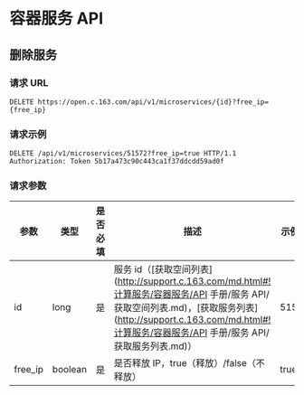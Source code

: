 # 容器服务 API

## 删除服务


### 请求 URL

`DELETE https://open.c.163.com/api/v1/microservices/{id}?free_ip={free_ip}`

### 请求示例

```http
DELETE /api/v1/microservices/51572?free_ip=true HTTP/1.1
Authorization: Token 5b17a473c90c443ca1f37ddcdd59ad0f
```

### 请求参数

|   参数  |   类型  | 是否必填 |                                  描述                                 | 示例值 |
|---------|---------|----------|-----------------------------------------------------------------------|--------|
| id      | long    | 是       | 服务 id（[获取空间列表](http://support.c.163.com/md.html#!计算服务/容器服务/API 手册/服务 API/获取空间列表.md)，[获取服务列表](http://support.c.163.com/md.html#!计算服务/容器服务/API 手册/服务 API/获取服务列表.md)） | 51572  |
| free_ip | boolean | 是       | 是否释放 IP，true（释放）/false（不释放）                             | true   |
